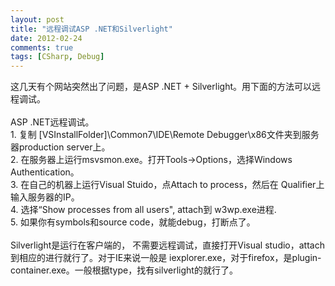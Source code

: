 ```yaml
---
layout: post
title: "远程调试ASP .NET和Silverlight"
date: 2012-02-24
comments: true
tags: [CSharp, Debug]
---
```

这几天有个网站突然出了问题，是ASP .NET + Silverlight。用下面的方法可以远程调试。<br /><br />ASP .NET远程调试。<br />1. 复制  [VSInstallFolder]\Common7\IDE\Remote Debugger\x86文件夹到服务器production server上。<br />2. 在服务器上运行msvsmon.exe。打开Tools-&gt;Options，选择Windows Authentication。<br />3. 在自己的机器上运行Visual Stuido，点Attach to process，然后在 Qualifier上输入服务器的IP。<br />4. 选择“Show processes from all users", attach到 w3wp.exe进程.<br />5. 如果你有symbols和source code，就能debug，打断点了。<br /><br />Silverlight是运行在客户端的， 不需要远程调试，直接打开Visual studio，attach到相应的进行就行了。对于IE来说一般是 iexplorer.exe，对于firefox，是plugin-container.exe。一般根据type，找有silverlight的就行了。<br />